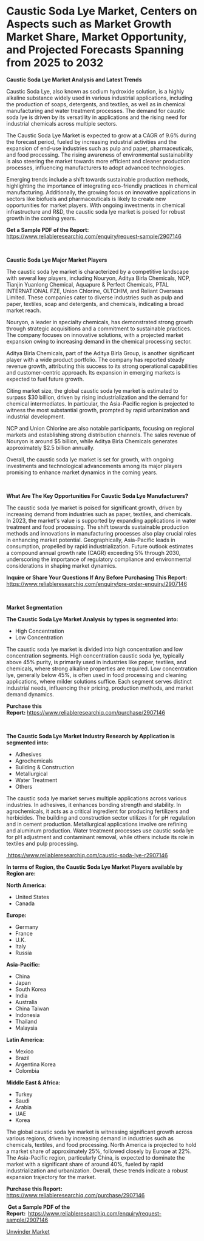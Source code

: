 <p><h1>Caustic Soda Lye Market, Centers on Aspects such as Market Growth Market Share, Market Opportunity, and Projected Forecasts Spanning from 2025 to 2032</h1></p><p><strong>Caustic Soda Lye Market Analysis and Latest Trends</strong></p>
<p><p>Caustic Soda Lye, also known as sodium hydroxide solution, is a highly alkaline substance widely used in various industrial applications, including the production of soaps, detergents, and textiles, as well as in chemical manufacturing and water treatment processes. The demand for caustic soda lye is driven by its versatility in applications and the rising need for industrial chemicals across multiple sectors.</p><p>The Caustic Soda Lye Market is expected to grow at a CAGR of 9.6% during the forecast period, fueled by increasing industrial activities and the expansion of end-use industries such as pulp and paper, pharmaceuticals, and food processing. The rising awareness of environmental sustainability is also steering the market towards more efficient and cleaner production processes, influencing manufacturers to adopt advanced technologies.</p><p>Emerging trends include a shift towards sustainable production methods, highlighting the importance of integrating eco-friendly practices in chemical manufacturing. Additionally, the growing focus on innovative applications in sectors like biofuels and pharmaceuticals is likely to create new opportunities for market players. With ongoing investments in chemical infrastructure and R&D, the caustic soda lye market is poised for robust growth in the coming years.</p></p>
<p><strong>Get a Sample PDF of the Report:&nbsp;</strong> <a href="https://www.reliableresearchiq.com/enquiry/request-sample/2907146?utm_campaign=3202&utm_medium=2&utm_source=Github&utm_content=ia&utm_term=12032025&utm_id=caustic-soda-lye">https://www.reliableresearchiq.com/enquiry/request-sample/2907146</a></p>
<p>&nbsp;</p>
<p><strong>Caustic Soda Lye Major Market Players</strong></p>
<p><p>The caustic soda lye market is characterized by a competitive landscape with several key players, including Nouryon, Aditya Birla Chemicals, NCP, Tianjin Yuanlong Chemical, Aquapure & Perfect Chemicals, PTAL INTERNATIONAL FZE, Union Chlorine, OLTCHIM, and Reliant Overseas Limited. These companies cater to diverse industries such as pulp and paper, textiles, soap and detergents, and chemicals, indicating a broad market reach.</p><p>Nouryon, a leader in specialty chemicals, has demonstrated strong growth through strategic acquisitions and a commitment to sustainable practices. The company focuses on innovative solutions, with a projected market expansion owing to increasing demand in the chemical processing sector.</p><p>Aditya Birla Chemicals, part of the Aditya Birla Group, is another significant player with a wide product portfolio. The company has reported steady revenue growth, attributing this success to its strong operational capabilities and customer-centric approach. Its expansion in emerging markets is expected to fuel future growth.</p><p>Citing market size, the global caustic soda lye market is estimated to surpass $30 billion, driven by rising industrialization and the demand for chemical intermediates. In particular, the Asia-Pacific region is projected to witness the most substantial growth, prompted by rapid urbanization and industrial development.</p><p>NCP and Union Chlorine are also notable participants, focusing on regional markets and establishing strong distribution channels. The sales revenue of Nouryon is around $5 billion, while Aditya Birla Chemicals generates approximately $2.5 billion annually.</p><p>Overall, the caustic soda lye market is set for growth, with ongoing investments and technological advancements among its major players promising to enhance market dynamics in the coming years.</p></p>
<p>&nbsp;</p>
<p><strong>What Are The Key Opportunities For Caustic Soda Lye Manufacturers?</strong></p>
<p><p>The caustic soda lye market is poised for significant growth, driven by increasing demand from industries such as paper, textiles, and chemicals. In 2023, the market's value is supported by expanding applications in water treatment and food processing. The shift towards sustainable production methods and innovations in manufacturing processes also play crucial roles in enhancing market potential. Geographically, Asia-Pacific leads in consumption, propelled by rapid industrialization. Future outlook estimates a compound annual growth rate (CAGR) exceeding 5% through 2030, underscoring the importance of regulatory compliance and environmental considerations in shaping market dynamics.</p></p>
<p><strong>Inquire or Share Your Questions If Any Before Purchasing This Report:</strong> <a href="https://www.reliableresearchiq.com/enquiry/pre-order-enquiry/2907146?utm_campaign=3202&utm_medium=2&utm_source=Github&utm_content=ia&utm_term=12032025&utm_id=caustic-soda-lye">https://www.reliableresearchiq.com/enquiry/pre-order-enquiry/2907146</a></p>
<p>&nbsp;</p>
<p><strong>Market Segmentation</strong></p>
<p><strong>The Caustic Soda Lye Market Analysis by types is segmented into:</strong></p>
<p><ul><li>High Concentration</li><li>Low Concentration</li></ul></p>
<p><p>The caustic soda lye market is divided into high concentration and low concentration segments. High concentration caustic soda lye, typically above 45% purity, is primarily used in industries like paper, textiles, and chemicals, where strong alkaline properties are required. Low concentration lye, generally below 45%, is often used in food processing and cleaning applications, where milder solutions suffice. Each segment serves distinct industrial needs, influencing their pricing, production methods, and market demand dynamics.</p></p>
<p><strong>Purchase this Report:&nbsp;</strong><a href="https://www.reliableresearchiq.com/purchase/2907146?utm_campaign=3202&utm_medium=2&utm_source=Github&utm_content=ia&utm_term=12032025&utm_id=caustic-soda-lye">https://www.reliableresearchiq.com/purchase/2907146</a></p>
<p>&nbsp;</p>
<p><strong>The Caustic Soda Lye Market Industry Research by Application is segmented into:</strong></p>
<p><ul><li>Adhesives</li><li>Agrochemicals</li><li>Building & Construction</li><li>Metallurgical</li><li>Water Treatment</li><li>Others</li></ul></p>
<p><p>The caustic soda lye market serves multiple applications across various industries. In adhesives, it enhances bonding strength and stability. In agrochemicals, it acts as a critical ingredient for producing fertilizers and herbicides. The building and construction sector utilizes it for pH regulation and in cement production. Metallurgical applications involve ore refining and aluminum production. Water treatment processes use caustic soda lye for pH adjustment and contaminant removal, while others include its role in textiles and pulp processing.</p></p>
<p><a href="https://www.reliableresearchiq.com/caustic-soda-lye-r2907146?utm_campaign=3202&utm_medium=2&utm_source=Github&utm_content=ia&utm_term=12032025&utm_id=caustic-soda-lye">&nbsp;https://www.reliableresearchiq.com/caustic-soda-lye-r2907146</a></p>
<p><strong>In terms of Region, the Caustic Soda Lye Market Players available by Region are:</strong></p>
<p>
    <p> <strong> North America: </strong>
        <ul>
            <li>United States</li>
            <li>Canada</li>
        </ul>
        </p> 
    <p> <strong> Europe: </strong>
        <ul>
            <li>Germany</li>
            <li>France</li>
            <li>U.K.</li>
            <li>Italy</li>
            <li>Russia</li>
        </ul>
        </p> 
    <p> <strong> Asia-Pacific: </strong>
        <ul>
            <li>China</li>
            <li>Japan</li>
            <li>South Korea</li>
            <li>India</li>
            <li>Australia</li>
            <li>China Taiwan</li>
            <li>Indonesia</li>
            <li>Thailand</li>
            <li>Malaysia</li>
        </ul>
        </p> 
    <p> <strong> Latin America: </strong>
        <ul>
            <li>Mexico</li>
            <li>Brazil</li>
            <li>Argentina Korea</li>
            <li>Colombia</li>
        </ul>
        </p> 
    <p> <strong> Middle East & Africa: </strong>
        <ul>
            <li>Turkey</li>
            <li>Saudi</li>
            <li>Arabia</li>
            <li>UAE</li>
            <li>Korea</li>
        </ul>
    </p>
    </p>
<p><p>The global caustic soda lye market is witnessing significant growth across various regions, driven by increasing demand in industries such as chemicals, textiles, and food processing. North America is projected to hold a market share of approximately 25%, followed closely by Europe at 22%. The Asia-Pacific region, particularly China, is expected to dominate the market with a significant share of around 40%, fueled by rapid industrialization and urbanization. Overall, these trends indicate a robust expansion trajectory for the market.</p></p>
<p><strong>Purchase this Report: </strong><a href="https://www.reliableresearchiq.com/purchase/2907146?utm_campaign=3202&utm_medium=2&utm_source=Github&utm_content=ia&utm_term=12032025&utm_id=caustic-soda-lye">https://www.reliableresearchiq.com/purchase/2907146</a></p>
<p>&nbsp;<strong>Get a Sample PDF of the Report:&nbsp;&nbsp;</strong><a href="https://www.reliableresearchiq.com/enquiry/request-sample/2907146?utm_campaign=3202&utm_medium=2&utm_source=Github&utm_content=ia&utm_term=12032025&utm_id=caustic-soda-lye">https://www.reliableresearchiq.com/enquiry/request-sample/2907146</a></p>
<p><strong></strong></p>
<p><p><a href="https://github.com/rumaskdallys2/Market-Research-Report-List-1/blob/main/unwinder-market.md?utm_campaign=3202&utm_medium=2&utm_source=Github&utm_content=ia&utm_term=12032025&utm_id=caustic-soda-lye">Unwinder Market</a></p></p>